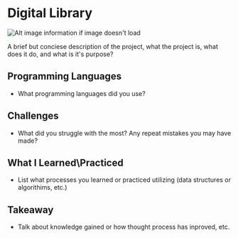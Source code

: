 # Digital Library

![Alt image information if image doesn't load](/Images/)

A brief but conciese description of the project, what the project is, what does it do, and what is it's purpose?

## Programming Languages

-   What programming languages did you use?

## Challenges

-   What did you struggle with the most? Any repeat mistakes you may have made?

## What I Learned\Practiced

-   List what processes you learned or practiced utilizing (data structures or algorithims, etc.)

## Takeaway

-   Talk about knowledge gained or how thought process has inproved, etc.
